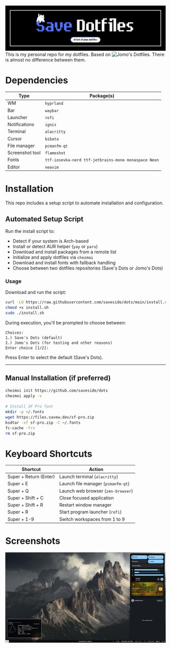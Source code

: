![banner](assets/Banner.png)
This is my personal repo for my dotfiles. Based on ![Jomo's Dotfiles](https://github.com/xeome/dots). There is almost no difference between them.

# Dependencies

| Type            | Package(s)                                           |
| --------------- | ---------------------------------------------------- |
| WM              | `hyprland`                                           |
| Bar             | `waybar`                                             |
| Launcher        | `rofi`                                               |
| Notifications   | `ignis`                                              |
| Terminal        | `alacritty`                                          |
| Cursor          | `bibata`                                             |
| File manager    | `pcmanfm-qt`                                         |
| Screenshot tool | `flameshot`                                          |
| Fonts           | `ttf-iosevka-nerd ttf-jetbrains-mono monaspace Neon` |
| Editor          | `neovim`                                             |

# Installation

This repo includes a setup script to automate installation and configuration.

## Automated Setup Script

Run the install script to:

* Detect if your system is Arch-based
* Install or detect AUR helper (`yay` or `paru`)
* Download and install packages from a remote list
* Initialize and apply dotfiles via `chezmoi`
* Download and install fonts with fallback handling
* Choose between two dotfiles repositories (Save's Dots or Jomo's Dots)

### Usage

Download and run the script:

```bash
curl -LO https://raw.githubusercontent.com/saveside/dots/main/install.sh
chmod +x install.sh
sudo ./install.sh
```

During execution, you'll be prompted to choose between:

```
Choices:
1.) Save's Dots (default)
2.) Jomo's Dots (for testing and other reasons)
Enter choice [1/2]:
```

Press Enter to select the default (Save's Dots).

---

## Manual Installation (if preferred)

```bash
chezmoi init https://github.com/saveside/dots
chezmoi apply -v

# Install SF Pro font
mkdir -p ~/.fonts
wget https://files.savew.dev/sf-pro.zip
bsdtar -xf sf-pro.zip -C ~/.fonts
fc-cache -frv
rm sf-pro.zip
```

# Keyboard Shortcuts

| Shortcut               | Action                             |
| ---------------------- | ---------------------------------- |
| Super + Return (Enter) | Launch terminal (`alacritty`)      |
| Super + E              | Launch file manager (`pcmanfm-qt`) |
| Super + Q              | Launch web browser (`zen-browser`) |
| Super + Shift + C      | Close focused application          |
| Super + Shift + R      | Restart window manager             |
| Super + R              | Start program launcher (`rofi`)    |
| Super + 1-9            | Switch workspaces from 1 to 9      |

# Screenshots

![hyprland](assets/desktop.png)

